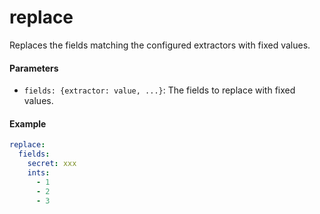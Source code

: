 # replace

Replaces the fields matching the configured extractors with fixed values.

#### Parameters

- `fields: {extractor: value, ...}`: The fields to replace with fixed values.

#### Example

```yaml
replace:
  fields:
    secret: xxx
    ints:
      - 1
      - 2
      - 3
```
